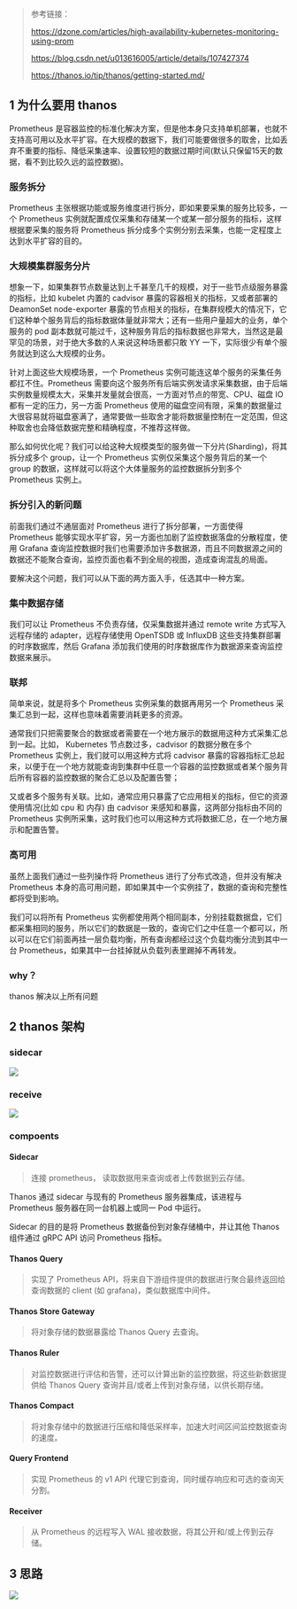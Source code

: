 > 参考链接：
>
>  https://dzone.com/articles/high-availability-kubernetes-monitoring-using-prom
>
>  https://blog.csdn.net/u013616005/article/details/107427374
>
>  https://thanos.io/tip/thanos/getting-started.md/

## 1 为什么要用 thanos

Prometheus 是容器监控的标准化解决方案，但是他本身只支持单机部署，也就不支持高可用以及水平扩容。在大规模的数据下，我们可能要做很多的取舍，比如丢弃不重要的指标、降低采集速率、设置较短的数据过期时间(默认只保留15天的数据，看不到比较久远的监控数据)。

### **服务拆分**

Prometheus 主张根据功能或服务维度进行拆分，即如果要采集的服务比较多，一个 Prometheus 实例就配置成仅采集和存储某一个或某一部分服务的指标，这样根据要采集的服务将 Prometheus 拆分成多个实例分别去采集，也能一定程度上达到水平扩容的目的。

### **大规模集群服务分片**

想象一下，如果集群节点数量达到上千甚至几千的规模，对于一些节点级服务暴露的指标，比如 kubelet 内置的 cadvisor 暴露的容器相关的指标，又或者部署的 DeamonSet node-exporter 暴露的节点相关的指标，在集群规模大的情况下，它们这种单个服务背后的指标数据体量就非常大；还有一些用户量超大的业务，单个服务的 pod 副本数就可能过千，这种服务背后的指标数据也非常大，当然这是最罕见的场景，对于绝大多数的人来说这种场景都只敢 YY 一下，实际很少有单个服务就达到这么大规模的业务。

针对上面这些大规模场景，一个 Prometheus 实例可能连这单个服务的采集任务都扛不住。Prometheus 需要向这个服务所有后端实例发请求采集数据，由于后端实例数量规模太大，采集并发量就会很高，一方面对节点的带宽、CPU、磁盘 IO 都有一定的压力，另一方面 Prometheus 使用的磁盘空间有限，采集的数据量过大很容易就将磁盘塞满了，通常要做一些取舍才能将数据量控制在一定范围，但这种取舍也会降低数据完整和精确程度，不推荐这样做。

那么如何优化呢？我们可以给这种大规模类型的服务做一下分片(Sharding)，将其拆分成多个 group，让一个 Prometheus 实例仅采集这个服务背后的某一个 group 的数据，这样就可以将这个大体量服务的监控数据拆分到多个 Prometheus 实例上。

### **拆分引入的新问题**

前面我们通过不通层面对 Prometheus 进行了拆分部署，一方面使得 Prometheus 能够实现水平扩容，另一方面也加剧了监控数据落盘的分散程度，使用 Grafana 查询监控数据时我们也需要添加许多数据源，而且不同数据源之间的数据还不能聚合查询，监控页面也看不到全局的视图，造成查询混乱的局面。

要解决这个问题，我们可以从下面的两方面入手，任选其中一种方案。

### **集中数据存储**

我们可以让 Prometheus 不负责存储，仅采集数据并通过 remote write 方式写入远程存储的 adapter，远程存储使用 OpenTSDB 或 InfluxDB 这些支持集群部署的时序数据库，然后 Grafana 添加我们使用的时序数据库作为数据源来查询监控数据来展示。

### 联邦

简单来说，就是将多个 Prometheus 实例采集的数据再用另一个 Prometheus 采集汇总到一起，这样也意味着需要消耗更多的资源。

通常我们只把需要聚合的数据或者需要在一个地方展示的数据用这种方式采集汇总到一起。比如， Kubernetes 节点数过多，cadvisor 的数据分散在多个 Prometheus 实例上，我们就可以用这种方式将 cadvisor 暴露的容器指标汇总起来，以便于在一个地方就能查询到集群中任意一个容器的监控数据或者某个服务背后所有容器的监控数据的聚合汇总以及配置告警；

又或者多个服务有关联。比如，通常应用只暴露了它应用相关的指标，但它的资源使用情况(比如 cpu 和 内存) 由 cadvisor 来感知和暴露，这两部分指标由不同的 Prometheus 实例所采集，这时我们也可以用这种方式将数据汇总，在一个地方展示和配置告警。

### **高可用**

虽然上面我们通过一些列操作将 Prometheus 进行了分布式改造，但并没有解决 Prometheus 本身的高可用问题，即如果其中一个实例挂了，数据的查询和完整性都将受到影响。

我们可以将所有 Prometheus 实例都使用两个相同副本，分别挂载数据盘，它们都采集相同的服务，所以它们的数据是一致的，查询它们之中任意一个都可以，所以可以在它们前面再挂一层负载均衡，所有查询都经过这个负载均衡分流到其中一台 Prometheus，如果其中一台挂掉就从负载列表里踢掉不再转发。

### why？

thanos 解决以上所有问题

## 2 thanos 架构

### sidecar

![](./image/1.png)

### receive

![](./image/2.png)

### compoents

#### Sidecar

> 连接 prometheus， 读取数据用来查询或者上传数据到云存储。



Thanos 通过 sidecar 与现有的 Prometheus 服务器集成，该进程与 Prometheus 服务器在同一台机器上或同一 Pod 中运行。

Sidecar 的目的是将 Prometheus 数据备份到对象存储桶中，并让其他 Thanos 组件通过 gRPC API 访问 Prometheus 指标。

#### Thanos Query

>  实现了 Prometheus API，将来自下游组件提供的数据进行聚合最终返回给查询数据的 client (如 grafana)，类似数据库中间件。

#### Thanos Store Gateway

> 将对象存储的数据暴露给 Thanos Query 去查询。

#### Thanos Ruler

> 对监控数据进行评估和告警，还可以计算出新的监控数据，将这些新数据提供给 Thanos Query 查询并且/或者上传到对象存储，以供长期存储。

#### Thanos Compact

> 将对象存储中的数据进行压缩和降低采样率，加速大时间区间监控数据查询的速度。

#### Query Frontend

> 实现 Prometheus 的 v1 API 代理它到查询，同时缓存响应和可选的查询天分割。

#### Receiver

> 从 Prometheus 的远程写入 WAL 接收数据，将其公开和/或上传到云存储。



## 3 思路

![](./image/3.png)